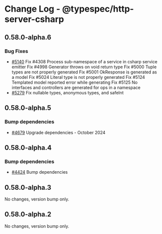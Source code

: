 # Change Log - @typespec/http-server-csharp

## 0.58.0-alpha.6

### Bug Fixes

- [#5140](https://github.com/microsoft/typespec/pull/5140) Fix #4308 Process sub-namespace of a service in csharp service emitter
Fix #4998 Generator throws on void return type
Fix #5000 Tuple types are not properly generated
Fix #5001 OkResponse is generated as a model
Fix #5024 Literal type is not properly generated
Fix #5124 Templated model reported error while generating
Fix #5125 No interfaces and controllers are generated for ops in a namespace
- [#5279](https://github.com/microsoft/typespec/pull/5279) Fix nullable types, anonymous types, and safeInt


## 0.58.0-alpha.5

### Bump dependencies

- [#4679](https://github.com/microsoft/typespec/pull/4679) Upgrade dependencies - October 2024


## 0.58.0-alpha.4

### Bump dependencies

- [#4424](https://github.com/microsoft/typespec/pull/4424) Bump dependencies


## 0.58.0-alpha.3

No changes, version bump only.

## 0.58.0-alpha.2

No changes, version bump only.

